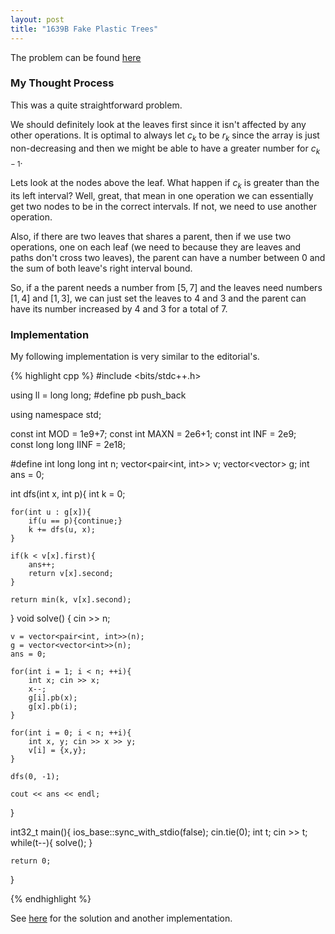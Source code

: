 ```yaml
---
layout: post
title: "1639B Fake Plastic Trees"
---
```

The problem can be found [here](https://codeforces.com/problemset/problem/1693/B)

### My Thought Process 
This was a quite straightforward problem. 

We should definitely look at the leaves first since it isn't affected by any other operations. It is optimal to always let $c_k$ to be $r_k$ since the array is just non-decreasing and then we might be able to have a greater number for $c_{k-1}$. 

Lets look at the nodes above the leaf. What happen if $c_k$ is greater than the its left interval? Well, great, that mean in one operation we can essentially get two nodes to be in the correct intervals. If not, we need to use another operation.

Also, if there are two leaves that shares a parent, then if we use two operations, one on each leaf (we need to because they are leaves and paths don't cross two leaves), the parent can have a number between $0$ and the sum of both leave's right interval bound.

So, if a the parent needs a number from $[5,7]$ and the leaves need numbers $[1,4]$ and $[1,3]$, we can just set the leaves to $4$ and $3$ and the parent can have its number increased by $4$ and $3$ for a total of $7$.

### Implementation  
My following implementation is very similar to the editorial's. 

{% highlight cpp %}
#include <bits/stdc++.h>

using ll = long long;
#define pb push_back

using namespace std;

const int MOD = 1e9+7;
const int MAXN = 2e6+1;
const int INF = 2e9;    
const long long IINF = 2e18;

#define int long long
int n;
vector<pair<int, int>> v;
vector<vector<int>> g;
int ans = 0;

int dfs(int x, int p){
    int k = 0;

    for(int u : g[x]){
        if(u == p){continue;}
        k += dfs(u, x);
    }

    if(k < v[x].first){
        ans++;
        return v[x].second;
    }

    return min(k, v[x].second);
}
void solve() { 
    cin >> n;

    v = vector<pair<int, int>>(n);
    g = vector<vector<int>>(n);
    ans = 0;

    for(int i = 1; i < n; ++i){
        int x; cin >> x;
        x--;
        g[i].pb(x);
        g[x].pb(i);
    }

    for(int i = 0; i < n; ++i){
        int x, y; cin >> x >> y;
        v[i] = {x,y};
    }

    dfs(0, -1);

    cout << ans << endl;
}

int32_t main(){
    ios_base::sync_with_stdio(false);
    cin.tie(0);
    int t;
    cin >> t;
    while(t--){
        solve();
    }

    return 0;
}

{% endhighlight %}


See [here](https://codeforces.com/blog/entry/103952) for the solution and another implementation. 

